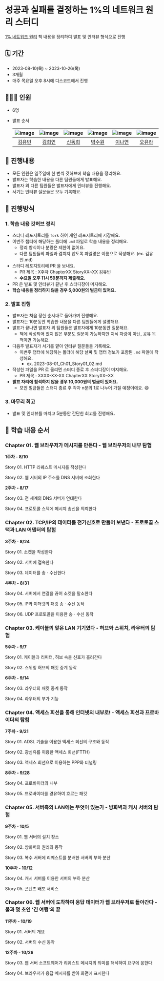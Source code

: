# 성공과 실패를 결정하는 1%의 네트워크 원리 스터디

[1% 네트워크 원리](https://product.kyobobook.co.kr/detail/S000000559964) 책 내용을 정리하여 발표 및 인터뷰 형식으로 진행

## 🗓 기간

- 2023-08-10(목) ~ 2023-10-26(목)
- 3개월
- 매주 목요일 오후 8시에 디스코드에서 진행

## 👨‍👩‍👧 인원

- 6명
- 발표 순서

  |![image](https://avatars.githubusercontent.com/u/92148749?v=4)|![image](https://avatars.githubusercontent.com/u/141324304?v=4)|![image](https://avatars.githubusercontent.com/u/82931413?v=4)|![image](https://avatars.githubusercontent.com/u/116046530?v=4)|![image](https://avatars.githubusercontent.com/u/77628363?v=4)|![image](https://avatars.githubusercontent.com/u/65996149?v=4)|
  |:---:|:---:|:---:|:---:|:---:|:---:|
  |[김유빈](https://github.com/kyukong)|[김희연](https://github.com/YeonieKim)|[신동희](https://github.com/easydong02)|[박수원](https://github.com/Suwon-Park)|[이나연](https://github.com/yeon2lee)|[오유라](https://github.com/o-dev-lab)|

## 🚀 진행내용

- 모든 인원은 일주일에 한 번씩 깃허브에 학습 내용을 정리해요.
- 발표자는 학습한 내용을 다른 팀원들에게 발표해요.
- 발표자 외 다른 팀원들은 발표자에게 인터뷰를 진행해요.
- 서기는 인터뷰 질문들은 모두 기록해요.

## 📑 진행방식

### 1. 학습 내용 깃허브 정리

- 스터디 레포지토리를 `fork` 하여 개인 레포지토리에 저장해요.
- 이번주 챕터에 해당하는 폴더에 `.md` 파일로 학습 내용을 정리해요.
    - 정리 방식이나 분량은 제한이 없어요.
    - 다른 팀원들의 파일과 겹치지 않도록 파일명은 이름으로 작성해요. (ex. 김유빈.md)
- 스터디 레포지토리에 PR 을 보내요.
    - PR 제목 : X주차 ChapterXX StoryXX~XX 김유빈
    - **수요일 오후 11시 59분까지 제출해요.**
- PR 은 발표 및 인터뷰가 끝난 후 스터디장이 머지해요.
- **학습 내용을 정리하지 않을 경우 5,000원의 벌금이 있어요.**

### 2. 발표 진행

- 발표자는 처음 정한 순서대로 돌아가며 진행해요.
- 발표자는 10분동안 학습한 내용을 다른 팀원들에게 설명해요.
- 발표가 끝나면 발표자 외 팀원들은 발표자에게 10분동안 질문해요.
    - 책에 작성되어 있지 않은 부분도 질문이 가능하지만 지식 자랑이 아닌, 공유 목적이면 가능해요.
- 다음주 발표자가 서기를 맡아 인터뷰 질문들을 기록해요.
    - 이번주 챕터에 해당하는 폴더에 해당 날짜 및 챕터 정보가 포함된 `.md` 파일에 작성해요.
        - ex. 2023-08-01_Ch01_Story01_02.md
- 작성한 파일을 PR 로 올리면 스터디 종료 후 스터디장이 머지해요.
    - PR 제목 : XXXX-XX-XX ChapterXX StoryXX~XX
- **발표 자리에 참석하지 않을 경우 10,000원의 벌금이 있어요.**
  - 모인 벌금들은 스터디 종료 후 각자 n분의 1로 나누어 가질 예정이에요. 😄 

### 3. 마무리 회고

- 발표 및 인터뷰를 마치고 5분동안 간단한 회고를 진행해요.

## 📖 학습 내용 순서

### Chapter 01. 웹 브라우저가 메시지를 만든다 - 웹 브라우저의 내부 탐험

**1주차 - 8/10**

Story 01. HTTP 리퀘스트 메시지를 작성한다

Story 02. 웹 서버의 IP 주소를 DNS 서버에 조회한다

**2주차 - 8/17**

Story 03. 전 세계의 DNS 서버가 연대한다

Story 04. 프로토콜 스택에 메시지 송신을 의뢰한다

### Chapter 02. TCP/IP의 데이터를 전기신호로 만들어 보낸다 - 프로토콜 스택과 LAN 어댑터의 탐험

**3주차 - 8/24**

Story 01. 소켓을 작성한다

Story 02. 서버에 접속한다

Story 03. 데이터를 송ㆍ수신한다

**4주차 - 8/31**

Story 04. 서버에서 연결을 끊어 소켓을 말소한다

Story 05. IP와 이더넷의 패킷 송ㆍ수신 동작

Story 06. UDP 프로토콜을 이용한 송ㆍ수신 동작

### Chapter 03. 케이블의 앞은 LAN 기기였다 - 허브와 스위치, 라우터의 탐험

**5주차 - 9/7**

Story 01. 케이블과 리피터, 허브 속을 신호가 흘러간다

Story 02. 스위칭 허브의 패킷 중계 동작

**6주차 - 9/14**

Story 03. 라우터의 패킷 중계 동작

Story 04. 라우터의 부가 기능

### Chapter 04. 액세스 회선을 통해 인터넷의 내부로! - 액세스 회선과 프로바이더의 탐험

**7주차 - 9/21**

Story 01. ADSL 기술을 이용한 액세스 회선의 구조와 동작

Story 02. 광섬유를 이용한 액세스 회선(FTTH)

Story 03. 액세스 회선으로 이용하는 PPP와 터널링

**8주차 - 9/28**

Story 04. 프로바이더의 내부

Story 05. 프로바이더를 경유하여 흐르는 패킷

### Chapter 05. 서버측의 LAN에는 무엇이 있는가 - 방화벽과 캐시 서버의 탐험

**9주차 - 10/5**

Story 01. 웹 서버의 설치 장소

Story 02. 방화벽의 원리와 동작

Story 03. 복수 서버에 리퀘스트를 분배한 서버의 부하 분산

**10주차 - 10/12**

Story 04. 캐시 서버를 이용한 서버의 부하 분산

Story 05. 콘텐츠 배포 서비스

### Chapter 06. 웹 서버에 도착하여 응답 데이터가 웹 브라우저로 돌아간다 - 불과 몇 초인 '긴 여행'의 끝

**11주차 - 10/19**

Story 01. 서버의 개요

Story 02. 서버의 수신 동작

**12주차 - 10/26**

Story 03. 웹 서버 소프트웨어가 리퀘스트 메시지의 의미를 해석하여 요구에 응한다

Story 04. 브라우저가 응답 메시지를 받아 화면에 표시한다
